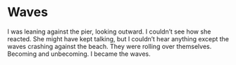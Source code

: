 # Waves

I was leaning against the pier, looking outward. I couldn’t see how she reacted. She might have kept talking, but I couldn’t hear anything except the waves crashing against the beach. They were rolling over themselves. Becoming and unbecoming. I became the waves.
